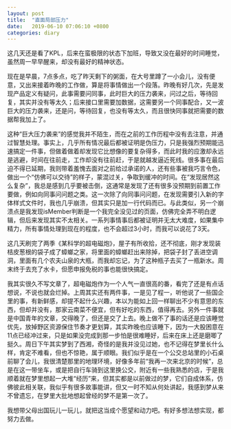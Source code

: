 ```yaml
---
layout: post
title:  "直面局部压力"
date:   2019-06-10 07:06:10 +0800
categories: diary
---
```


这几天还是看了KPL，后来在蛮极限的状态下加班，导致又没在最好的时间睡觉，虽然周一早早醒来，却没有最好的精神状态。

现在是早晨，7点多点，吃了昨天剩下的粥面，在大号里蹲了一小会儿，没有便意，又出来接着昨晚的工作做，算是将事情做出一个段落。昨晚有好几次，先是发现产品定义有疑问，此事需要问同事，此时巨大的压力袭来，问过之后，等待回复，其实并没有等太久；后来接口里需要加数据，这需要另一个同事配合，又一波巨大的压力袭来，还是问，等待回复，也没有等太久，而且很快同事就把需要的数据帮我加上了。

这种“巨大压力袭来”的感觉我并不陌生，而在之前的工作历程中没有去注意，并通过智慧处理。事实上，几乎所有情况最后都被证明是伪压力，只是我强烈预期能迅速搞定一件事，但做着做着却发现它比想像的要复杂得多，而此时我的应激却永远是逃避，时间在往前走，工作却没有往前赶，于是就越发逼近死线。很多事在最后迫不得已延期，我则带着羞愧去面对之前给过承诺的人，还有些事被我巧言令色，做出一个“仿佛可以交待”的样子，蒙混过关，争取到缓冲的时间。在“发现居然这么复杂”，我总是感到几乎要被击倒，这通常是发现了还有很多没预期到前置工作要做，例如向同事问问题之类。这一次除了向同事问问题，在发现需要引入新的字体样式文件时，我也几乎崩溃，但其实只是加一行代码而已。与此类似，另一个崩溃点是我发现isMember判断是一个我完全没见过的页面，仿佛完全弄不明白逻辑，但后来发现其实不太相关。一系列事情事后都被证明并无太大难度，如果集中精力，所有事情处理到现在的程度，也不会超过3小时，而我可以说花了3天。

这几天刷完了两季《某科学的超电磁炮》，屋子有所收拾，还不彻底，刚才发现装桔皮葱根的袋子成了蟑螂之家，将里面的蟑螂赶出来除掉，把袋子封了丢进空调洞，里面有几个农夫山泉的大瓶，而我却忘记，为了这种瓶子去买了一瓶新水。周末终于去充了水卡，但愿申报免税的事也能很快搞定。

我其实很久不写文章了，超电磁炮作为一个人气一直很高的番，看完了还是有点话想说，不说也就会烂掉。上周其实还有两件事，一是见了程一，听他说了一些国企里的事，有新鲜感，却提不起什么兴趣，本以为能如上回一样聊出不少有意思的东西，但却并没有，那家云南菜不便宜，但有好吃的东西，值得再去。另外一件事就是中国青年的文章，交得晚了，但还是交了上去。晚上做不了事的话还是应该睡觉优先，放掉野区资源保住节奏才更划算，其实昨晚也应该睡下，因为一大股困意在11点已经冲过来，只是如果没完成到那一步怕是很难睡好，后来在床上还是磨唧了挺久。周日下午其实梦到了西湘，奇怪的是我并没见过她，也不记得在梦里长什么样，肯定不难看，但也不惊艳，属于顺眼。我们似乎是在一个公交总站里的小石桌前聊了会儿，我很清楚那里的地理环境，好像多年前“我再一次来北京的时候”，总是在这一带坐车，或是把自行车骑到这里换公交，附近有一些我熟悉的店，于是我顺着就在梦里想起一大堆“经历”来，但其实都是以前做过的梦，它们自成体系，仿佛彼此相关联，我似乎有很多故事能讲，但又一时不知从何处讲起，我感到梦从来不曾遗忘，在梦里大批地想起曾经的梦不是第一次了。

我想带父母出国玩儿一玩儿，就把这当成个愿望和动力吧。有好多想法想实现，都努力去做。
